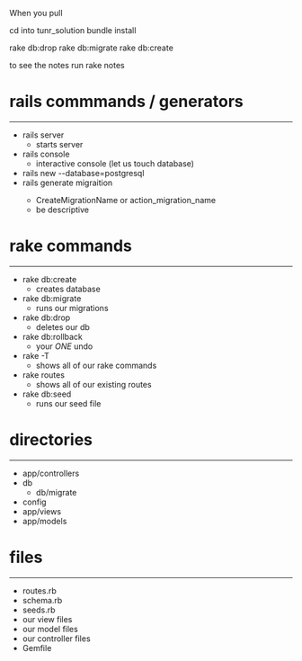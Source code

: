 
When you pull

cd into tunr_solution 
bundle install

rake db:drop
rake db:migrate
rake db:create

to see the notes run 
rake notes

# rails commmands / generators
---
* rails server 
	*  starts server
* rails console
	* interactive console (let us touch database) 
* rails new <name> --database=postgresql
* rails generate migraition <name> 
	* CreateMigrationName or action_migration_name
	* be descriptive
	
# rake commands
---
* rake db:create
	* creates database 
* rake db:migrate
	* runs our migrations 
* rake db:drop
	 * deletes our db
* rake db:rollback
	* your *ONE* undo
* rake -T
	* shows all of our rake commands
* rake routes
	* shows all of our existing routes
 * rake db:seed
 	* runs our seed file

# directories
---
*	app/controllers
*	db
	* db/migrate
*	config
*	app/views
*	app/models


# files
---
* routes.rb
* schema.rb
* seeds.rb
*  our view files
*  our model files
*  our controller files
*  Gemfile